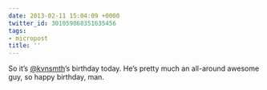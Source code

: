 ```yaml
---
date: 2013-02-11 15:04:09 +0000
twitter_id: 301059068351635456
tags:
- micropost
title: ''
---
```


So it’s [@kvnsmth](https://twitter.com/kvnsmth)’s birthday today. He’s pretty much an all-around awesome guy, so happy birthday, man.
